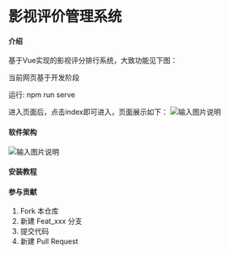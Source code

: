 # 影视评价管理系统

#### 介绍
基于Vue实现的影视评分排行系统，大致功能见下图：

当前网页基于开发阶段

运行:
npm run serve

进入页面后，点击index即可进入，页面展示如下：
![输入图片说明](97X0ZIVH~%7D%7BUNMVK~HLPZLU.png)


#### 软件架构
![输入图片说明](4F%6059Q%7DARZ6%5BK~X%250RKMUKE.png)


#### 安装教程

#### 参与贡献

1.  Fork 本仓库
2.  新建 Feat_xxx 分支
3.  提交代码
4.  新建 Pull Request

